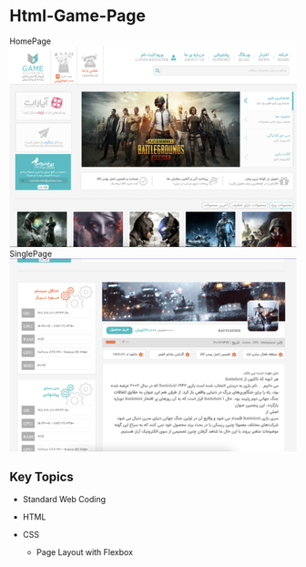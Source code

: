 # Html-Game-Page

HomePage
<img src="/image/page.png">
SinglePage
<img src="/image/single.png">

## Key Topics
* Standard Web Coding
  
* HTML
* CSS
  * Page Layout with Flexbox
